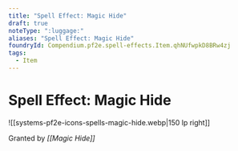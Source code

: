 ```yaml
---
title: "Spell Effect: Magic Hide"
draft: true
noteType: ":luggage:"
aliases: "Spell Effect: Magic Hide"
foundryId: Compendium.pf2e.spell-effects.Item.qhNUfwpkD8BRw4zj
tags:
  - Item
---
```


# Spell Effect: Magic Hide
![[systems-pf2e-icons-spells-magic-hide.webp|150 lp right]]

Granted by _[[Magic Hide]]_
